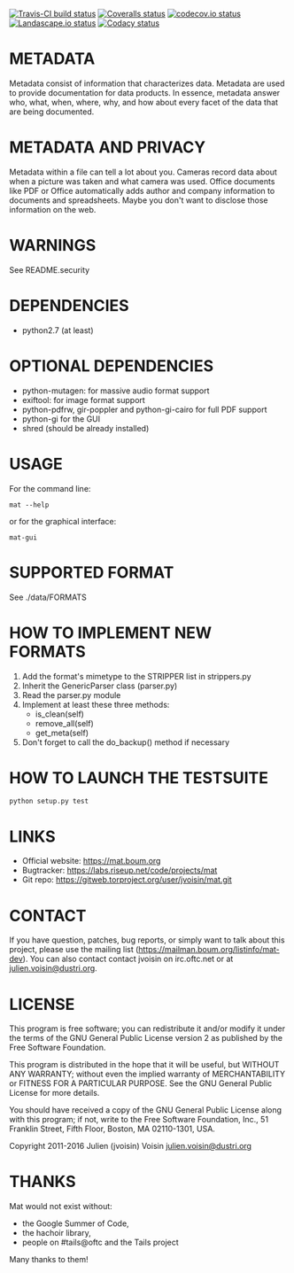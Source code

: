[![Travis-CI build status]( https://travis-ci.org/jvoisin/MAT.svg?branch=master )]( https://travis-ci.org/jvoisin/MAT )
[![Coveralls status]( https://coveralls.io/repos/jvoisin/MAT/badge.svg?branch=master&service=github )]( https://coveralls.io/github/jvoisin/MAT?branch=master )
[![codecov.io status]( https://codecov.io/github/jvoisin/MAT/coverage.svg?branch=master )]( https://codecov.io/github/jvoisin/MAT?branch=master )
[![Landascape.io status](https://landscape.io/github/jvoisin/MAT/master/landscape.svg?style=flat)](https://landscape.io/github/jvoisin/MAT/master)
[![Codacy status]( https://api.codacy.com/project/badge/grade/17830b47b8db4878ac0560906050809c )]( https://www.codacy.com/app/julien-voisin/MAT )


METADATA
========
Metadata consist of information that characterizes data.
Metadata are used to provide documentation for data products.
In essence, metadata answer who, what, when, where, why, and how about
every facet of the data that are being documented.

METADATA AND PRIVACY
====================
Metadata within a file can tell a lot about you.
Cameras record data about when a picture was taken and what
camera was used. Office documents like PDF or Office automatically adds
author and company information to documents and spreadsheets.
Maybe you don't want to disclose those information on the web.

WARNINGS
========
See README.security

DEPENDENCIES
============
 * python2.7 (at least)

OPTIONAL DEPENDENCIES
======================
 * python-mutagen: for massive audio format support
 * exiftool: for image format support
 * python-pdfrw, gir-poppler and python-gi-cairo for full PDF support
 * python-gi for the GUI
 * shred (should be already installed)

USAGE
=====

For the command line:

    mat --help

or for the graphical interface:

    mat-gui

SUPPORTED FORMAT
================
See ./data/FORMATS

HOW TO IMPLEMENT NEW FORMATS
============================
1. Add the format's mimetype to the STRIPPER list in strippers.py
2. Inherit the GenericParser class (parser.py)
3. Read the parser.py module
4. Implement at least these three methods:
    - is_clean(self)
    - remove_all(self)
    - get_meta(self)
5. Don't forget to call the do_backup() method if necessary

HOW TO LAUNCH THE TESTSUITE
===========================

    python setup.py test

LINKS
=====
* Official website: https://mat.boum.org
* Bugtracker: https://labs.riseup.net/code/projects/mat
* Git repo: https://gitweb.torproject.org/user/jvoisin/mat.git

CONTACT
=======
If you have question, patches, bug reports, or simply want to talk about this project,
please use the mailing list (https://mailman.boum.org/listinfo/mat-dev).
You can also contact contact jvoisin
on irc.oftc.net or at julien.voisin@dustri.org.

LICENSE
=======
This program is free software; you can redistribute it and/or modify
it under the terms of the GNU General Public License version 2 as
published by the Free Software Foundation.

This program is distributed in the hope that it will be useful,
but WITHOUT ANY WARRANTY; without even the implied warranty of
MERCHANTABILITY or FITNESS FOR A PARTICULAR PURPOSE. See the
GNU General Public License for more details.

You should have received a copy of the GNU General Public License
along with this program; if not, write to the Free Software
Foundation, Inc., 51 Franklin Street, Fifth Floor, Boston,
MA 02110-1301, USA.

Copyright 2011-2016 Julien (jvoisin) Voisin <julien.voisin@dustri.org>

THANKS
======
Mat would not exist without:

 * the Google Summer of Code,
 * the hachoir library,
 * people on #tails@oftc and the Tails project

Many thanks to them!
